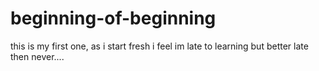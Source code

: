 # beginning-of-beginning
this is my first one, as i start fresh
i feel im late to learning but better late then never....
